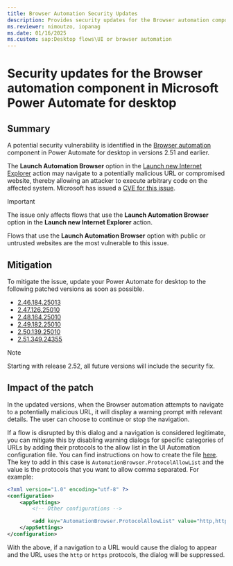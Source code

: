 ```yaml
---
title: Browser Automation Security Updates
description: Provides security updates for the Browser automation component in Microsoft Power Automate for desktop.
ms.reviewer: nimoutzo, iopanag
ms.date: 01/16/2025
ms.custom: sap:Desktop flows\UI or browser automation
---
```

# Security updates for the Browser automation component in Microsoft Power Automate for desktop

## Summary

A potential security vulnerability is identified in the [Browser automation](/power-automate/desktop-flows/actions-reference/webautomation) component in Power Automate for desktop in versions 2.51 and earlier.

The **Launch Automation Browser** option in the [Launch new Internet Explorer](/power-automate/desktop-flows/actions-reference/webautomation#launchinternetexplorerbase) action may navigate to a potentially malicious URL or compromised website, thereby allowing an attacker to execute arbitrary code on the affected system. Microsoft has issued a [CVE for this issue](https://msrc.microsoft.com/update-guide/advisory/CVE-2025-21187).

> [!IMPORTANT]
> The issue only affects flows that use the **Launch Automation Browser** option in the **Launch new Internet Explorer** action.
>
> Flows that use the **Launch Automation Browser** option with public or untrusted websites are the most vulnerable to this issue.

## Mitigation

To mitigate the issue, update your Power Automate for desktop to the following patched versions as soon as possible.

- [2.46.184.25013](https://go.microsoft.com/fwlink/?linkid=2300767)
- [2.47.126.25010](https://go.microsoft.com/fwlink/?linkid=2300573)
- [2.48.164.25010](https://go.microsoft.com/fwlink/?linkid=2300574)
- [2.49.182.25010](https://go.microsoft.com/fwlink/?linkid=2300662)
- [2.50.139.25010](https://go.microsoft.com/fwlink/?linkid=2300768)
- [2.51.349.24355](https://go.microsoft.com/fwlink/?linkid=2300789)

> [!NOTE]
> Starting with release 2.52, all future versions will include the security fix.

## Impact of the patch

In the updated versions, when the Browser automation attempts to navigate to a potentially malicious URL, it will display a warning prompt with relevant details. The user can choose to continue or stop the navigation.

If a flow is disrupted by this dialog and a navigation is considered legitimate, you can mitigate this by disabling warning dialogs for specific categories of URLs by adding their protocols to the allow list in the UI Automation configuration file. You can find instructions on how to create the file [here](/power-automate/desktop-flows/desktop-application-crashes-ui-automation#how-to-create-the-configuration-file). The key to add in this case is `AutomationBrowser.ProtocolAllowList` and the value is the protocols that you want to allow comma separated. For example:
```xml
<?xml version="1.0" encoding="utf-8" ?>
<configuration>
	<appSettings>
		<!-- Other configurations -->

		<add key="AutomationBrowser.ProtocolAllowList" value="http,https" />
	</appSettings>
</configuration>
```
With the above, if a navigation to a URL would cause the dialog to appear and the URL uses the `http` or `https` protocols, the dialog will be suppressed.
